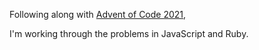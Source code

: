 Following along with [Advent of Code 2021](https://adventofcode.com/2021/),

I'm working through the problems in JavaScript and Ruby.
